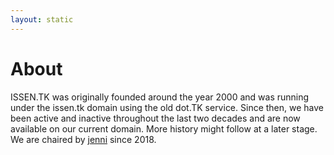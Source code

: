```yaml
---
layout: static
---
```


# About

ISSEN.TK was originally founded around the year 2000 and was running under the issen.tk domain using the old dot.TK service. Since then, we have been active and inactive throughout the last two decades and are now available on our current domain. More history might follow at a later stage. We are chaired by [jenni](https://github.com/ja-bauer) since 2018.
